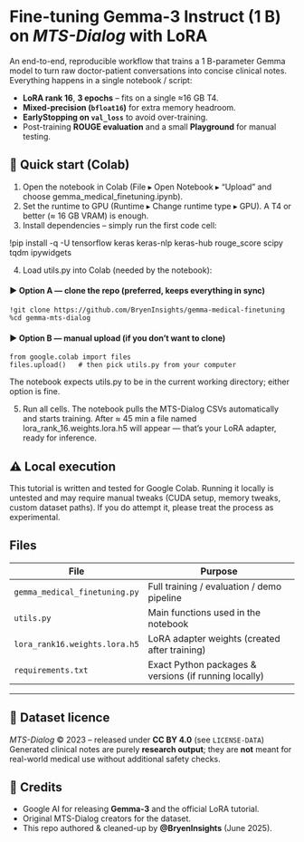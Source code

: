 # Fine-tuning **Gemma-3 Instruct (1 B)** on *MTS-Dialog* with LoRA

An end-to-end, reproducible workflow that trains a 1 B-parameter Gemma model to
turn raw doctor-patient conversations into concise clinical notes.  
Everything happens in a single notebook / script:

* **LoRA rank 16**, **3 epochs** – fits on a single ≈16 GB T4.
* **Mixed-precision (`bfloat16`)** for extra memory headroom. 
* **EarlyStopping on `val_loss`** to avoid over-training.  
* Post-training **ROUGE evaluation** and a small **Playground** for manual testing.

## 🏁 Quick start (Colab)
1.	Open the notebook in Colab (File ▸ Open Notebook ▸ “Upload” and choose gemma_medical_finetuning.ipynb). 
2.	Set the runtime to GPU (Runtime ▸ Change runtime type ▸ GPU). A T4 or better (≈ 16 GB VRAM) is enough.
3.	Install dependencies – simply run the first code cell:

!pip install -q -U tensorflow keras keras-nlp keras-hub rouge_score scipy tqdm ipywidgets

4.	Load utils.py into Colab (needed by the notebook):

#### ▶︎ Option A — clone the repo (preferred, keeps everything in sync)
```
!git clone https://github.com/BryenInsights/gemma-medical-finetuning
%cd gemma-mts-dialog
````

#### ▶︎ Option B — manual upload (if you don’t want to clone)
```
from google.colab import files
files.upload()   # then pick utils.py from your computer
```

The notebook expects utils.py to be in the current working directory; either option is fine.

5.	Run all cells. The notebook pulls the MTS-Dialog CSVs automatically and starts training.
After ≈ 45 min a file named lora_rank_16.weights.lora.h5 will appear — that’s your LoRA adapter, ready for inference.

## ⚠️ Local execution

This tutorial is written and tested for Google Colab.
Running it locally is untested and may require manual tweaks (CUDA setup, memory tweaks, custom dataset paths). If you do attempt it, please treat the process as experimental.

## Files

| File                                | Purpose                                                |
| ----------------------------------- | ------------------------------------------------------ |
| `gemma_medical_finetuning.py`       | Full training / evaluation / demo pipeline             |
| `utils.py`                          | Main functions used in the notebook                    |
| `lora_rank16.weights.lora.h5`       | LoRA adapter weights (created after training)          |
| `requirements.txt`                  | Exact Python packages & versions (if running locally)  |

---

## 📜 Dataset licence

*MTS-Dialog* © 2023 – released under **CC BY 4.0** (see `LICENSE-DATA`)
Generated clinical notes are purely **research output**; they are **not** meant
for real-world medical use without additional safety checks.

## 🙏 Credits

* Google AI for releasing **Gemma-3** and the official LoRA tutorial.
* Original MTS-Dialog creators for the dataset.
* This repo authored & cleaned-up by **@BryenInsights** (June 2025).
